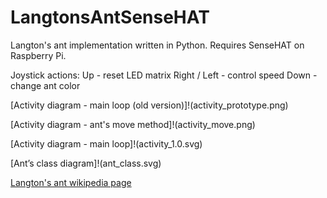 # LangtonsAntSenseHAT
Langton's ant implementation written in Python. Requires SenseHAT on Raspberry Pi.

Joystick actions:
Up - reset LED matrix
Right / Left - control speed
Down - change ant color

[Activity diagram - main loop (old version)]!(activity_prototype.png)

[Activity diagram - ant's move method]!(activity_move.png)

[Activity diagram - main loop]!(activity_1.0.svg)

[Ant’s class diagram]!(ant_class.svg)


[Langton's ant wikipedia page](https://en.wikipedia.org/wiki/Langton%27s_ant)
